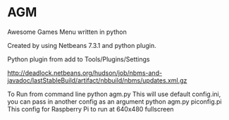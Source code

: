 AGM
===

Awesome Games Menu written in python 

Created by using Netbeans 7.3.1 and python plugin.

Python plugin from add to Tools/Plugins/Settings

http://deadlock.netbeans.org/hudson/job/nbms-and-javadoc/lastStableBuild/artifact/nbbuild/nbms/updates.xml.gz

To Run from command line
    python agm.py
This will use default config.ini, you can pass in another config as an argument
    python agm.py piconfig.pi
This config for Raspberry Pi to run at 640x480 fullscreen
